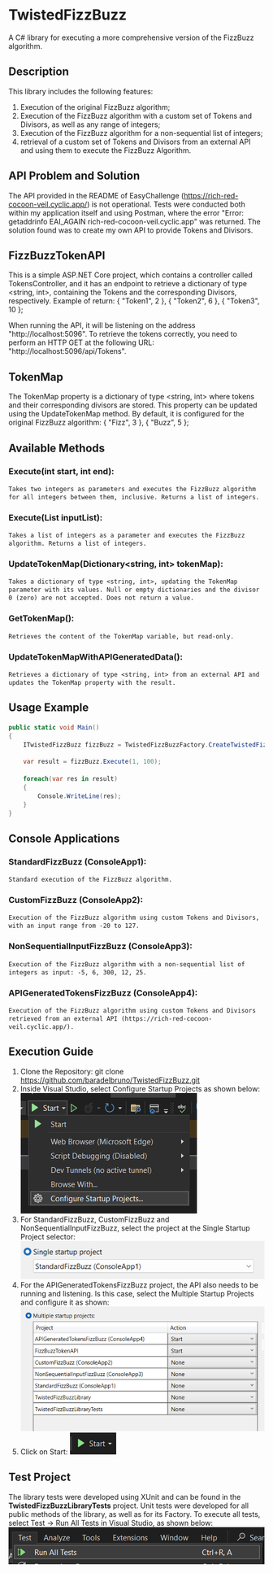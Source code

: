 # TwistedFizzBuzz
A C# library for executing a more comprehensive version of the FizzBuzz algorithm.

## Description
This library includes the following features:

1. Execution of the original FizzBuzz algorithm;
2. Execution of the FizzBuzz algorithm with a custom set of Tokens and Divisors, as well as any range of integers;
3. Execution of the FizzBuzz algorithm for a non-sequential list of integers;
4. retrieval of a custom set of Tokens and Divisors from an external API and using them to execute the FizzBuzz Algorithm.

## API Problem and Solution
The API provided in the README of EasyChallenge (https://rich-red-cocoon-veil.cyclic.app/) is not operational. Tests were conducted both within my application itself and using Postman, where the error "Error: getaddrinfo EAI_AGAIN rich-red-cocoon-veil.cyclic.app" was returned. The solution found was to create my own API to provide Tokens and Divisors.

## FizzBuzzTokenAPI
This is a simple ASP.NET Core project, which contains a controller called TokensController, and it has an endpoint to retrieve a dictionary of type <string, int>, containing the Tokens and the corresponding Divisors, respectively. Example of return:
{ "Token1", 2 },
{ "Token2", 6 },
{ "Token3", 10 };

When running the API, it will be listening on the address "http://localhost:5096".
To retrieve the tokens correctly, you need to perform an HTTP GET at the following URL: "http://localhost:5096/api/Tokens".

## TokenMap
The TokenMap property is a dictionary of type <string, int> where tokens and their corresponding divisors are stored. This property can be updated using the UpdateTokenMap method. By default, it is configured for the original FizzBuzz algorithm:
{ "Fizz", 3 },
{ "Buzz", 5 };

## Available Methods
### Execute(int start, int end):
    Takes two integers as parameters and executes the FizzBuzz algorithm for all integers between them, inclusive. Returns a list of integers.
### Execute(List<int> inputList):
    Takes a list of integers as a parameter and executes the FizzBuzz algorithm. Returns a list of integers.
### UpdateTokenMap(Dictionary<string, int> tokenMap):
    Takes a dictionary of type <string, int>, updating the TokenMap parameter with its values. Null or empty dictionaries and the divisor 0 (zero) are not accepted. Does not return a value.
### GetTokenMap():
    Retrieves the content of the TokenMap variable, but read-only.
### UpdateTokenMapWithAPIGeneratedData():
    Retrieves a dictionary of type <string, int> from an external API and updates the TokenMap property with the result.

## Usage Example
```csharp
public static void Main()
{
    ITwistedFizzBuzz fizzBuzz = TwistedFizzBuzzFactory.CreateTwistedFizzBuzz();

    var result = fizzBuzz.Execute(1, 100);

    foreach(var res in result)
    {
        Console.WriteLine(res);
    }
}
```

## Console Applications
### StandardFizzBuzz (ConsoleApp1):
    Standard execution of the FizzBuzz algorithm.
### CustomFizzBuzz (ConsoleApp2):
    Execution of the FizzBuzz algorithm using custom Tokens and Divisors, with an input range from -20 to 127.
### NonSequentialInputFizzBuzz (ConsoleApp3):
    Execution of the FizzBuzz algorithm with a non-sequential list of integers as input: -5, 6, 300, 12, 25.
### APIGeneratedTokensFizzBuzz (ConsoleApp4):
    Execution of the FizzBuzz algorithm using custom Tokens and Divisors retrieved from an external API (https://rich-red-cocoon-veil.cyclic.app/).

## Execution Guide
1. Clone the Repository: git clone https://github.com/baradelbruno/TwistedFizzBuzz.git
2. Inside Visual Studio, select Configure Startup Projects as shown below:
![alt text](Assets/image.png)
3. For StandardFizzBuzz, CustomFizzBuzz and NonSequentialInputFizzBuzz, select the project at the Single Startup Project selector:
![alt text](Assets/image-1.png)
4. For the APIGeneratedTokensFizzBuzz project, the API also needs to be running and listening. Is this case, select the Multiple Startup Projects and configure it as shown:
![alt text](Assets/image-2.png)
5. Click on Start:
![alt text](Assets/image-3.png)

## Test Project
The library tests were developed using XUnit and can be found in the **TwistedFizzBuzzLibraryTests** project. Unit tests were developed for all public methods of the library, as well as for its Factory.
To execute all tests, select Test -> Run All Tests in Visual Studio, as shown below:
![alt text](Assets/image-4.png)